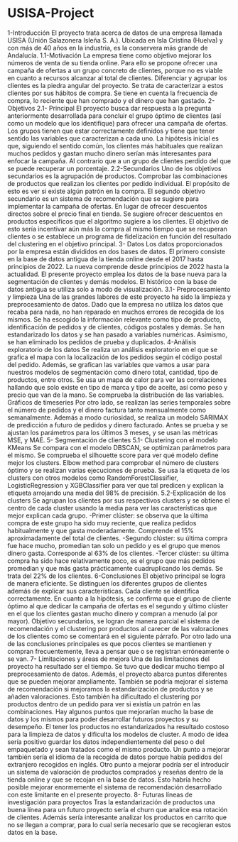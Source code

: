 # USISA-Project
1-Introducción
El proyecto trata acerca de datos de una empresa llamada USISA (Unión Salazonera Isleña
S. A.). Ubicada en Isla Cristina (Huelva) y con más de 40 años en la industria, es la
conservera más grande de Andalucía.
1.1-Motivación
La empresa tiene como objetivo mejorar los números de venta de su tienda online. Para ello
se propone ofrecer una campaña de ofertas a un grupo concreto de clientes, porque no es
viable en cuanto a recursos alcanzar al total de clientes.
Diferenciar y agrupar los clientes es la piedra angular del proyecto. Se trata de caracterizar
a estos clientes por sus hábitos de compra. Se tiene en cuenta la frecuencia de compra, lo
reciente que han comprado y el dinero que han gastado.
2-Objetivos
2.1- Principal
El proyecto busca dar respuesta a la pregunta anteriormente desarrollada para concluir el
grupo óptimo de clientes (así como un modelo que los identifique) para ofrecer una
campaña de ofertas. Los grupos tienen que estar correctamente definidos y tiene que tener
sentido las variables que caracterizan a cada uno.
La hipótesis inicial es que, siguiendo el sentido común, los clientes más habituales que
realizan muchos pedidos y gastan mucho dinero serían más interesantes para enfocar la
campaña. Al contrario que a un grupo de clientes perdido del que se puede recuperar un
porcentaje.
2.2-Secundarios
Uno de los objetivos secundarios es la agrupación de productos. Comprobar las
combinaciones de productos que realizan los clientes por pedido individual. El propósito de
esto es ver si existe algún patrón en la compra.
El segundo objetivo secundario es un sistema de recomendación que se sugiere para
implementar la campaña de ofertas. En lugar de ofrecer descuentos directos sobre el precio
final en tienda. Se sugiere ofrecer descuentos en productos específicos que el algoritmo
sugiere a los clientes. El objetivo de esto sería incentivar aún más la compra al mismo
tiempo que se recuperan clientes o se establece un programa de fidelización en función del
resultado del clustering en el objetivo principal.
3- Datos
Los datos proporcionados por la empresa están divididos en dos bases de datos. El primero
consiste en la base de datos antigua de la tienda online desde el 2017 hasta principios de
2022. La nueva comprende desde principios de 2022 hasta la actualidad.
El presente proyecto emplea los datos de la base nueva para la segmentación de clientes y
demás modelos. El histórico con la base de datos antigua se utiliza solo a modo de
visualización.
3.1- Preprocesamiento y limpieza
Una de las grandes labores de este proyecto ha sido la limpieza y preprocesamiento de
datos. Dado que la empresa no utiliza los datos que recaba para nada, no han reparado en
muchos errores de recogida de los mismos.
Se ha escogido la información relevante como tipo de producto, identificación de pedidos y
de clientes, códigos postales y demás. Se han estandarizado los datos y se han pasado a
variables numéricas. Asimismo, se han eliminado los pedidos de prueba y duplicados.
4-Análisis exploratorio de los datos
Se realiza un análisis exploratorio en el que se grafica el mapa con la localización de los
pedidos según el código postal del pedido. Además, se grafican las variables que vamos a
usar para nuestros modelos de segmentación como dinero total, cantidad, tipo de
productos, entre otros. Se usa un mapa de calor para ver las correlaciones hallando que
solo existe en tipo de marca y tipo de aceite, así como peso y precio que van de la mano.
Se comprueba la distribución de las variables.
Gráficos de timeseries
Por otro lado, se realizan las series temporales sobre el número de pedidos y el dinero
factura tanto mensualmente como semanalmente.
Además a modo curiosidad, se realiza un modelo SARIMAX de predicción a futuro de
pedidos y dinero facturado. Antes se prueba y se ajustan los parámetros para los últimos 3
meses, y se usan las métricas MSE, y MAE.
5- Segmentación de clientes
5.1- Clustering con el modelo KMeans
Se compara con el modelo DBSCAN, se optimizan parámetros para el mismo. Se
comprueba el silhouette score para ver qué modelo define mejor los clusters.
Elbow method para comprobar el número de clusters óptimo y se realizan varias
ejecuciones de prueba.
Se usa la etiqueta de los clusters con otros modelos como RandomForestClassifier,
LogisticRegression y XGBClassifier para ver que tal predicen y explican la etiqueta
arrojando una media del 98% de precisión.
5.2-Explicación de los clusters
Se agrupan los clientes por sus respectivos clusters y se obtiene el centro de cada cluster
usando la media para ver las características que mejor explican cada grupo.
-Primer clúster: se observa que la última compra de este grupo ha sido muy reciente, que
realiza pedidos habitualmente y que gasta moderadamente. Comprende el 15%
aproximadamente del total de clientes.
-Segundo clúster: su última compra fue hace mucho, promedian tan solo un pedido y es el
grupo que menos dinero gasta. Corresponde al 63% de los clientes.
-Tercer clúster: su última compra ha sido hace relativamente poco, es el grupo que más
pedidos promedian y que más gasta prácticamente cuadruplicando los demás. Se trata del
22% de los clientes.
6-Conclusiones
El objetivo principal se logra de manera eficiente. Se distinguen los diferentes grupos de
clientes además de explicar sus características. Cada cliente se identifica correctamente.
En cuanto a la hipótesis, se confirma que el grupo de cliente óptimo al que dedicar la
campaña de ofertas es el segundo y último clúster en el que los clientes gastan mucho
dinero y compran a menudo (al por mayor).
Objetivo secundarios, se logran de manera parcial el sistema de recomendación y el
clustering por productos al carecer de las valoraciones de los clientes como se comentará
en el siguiente párrafo.
Por otro lado una de las conclusiones principales es que pocos clientes se mantienen y
compran frecuentemente, lleva a pensar que o se registran erróneamente o se van.
7- Limitaciones y áreas de mejora
Una de las limitaciones del proyecto ha resultado ser el tiempo. Se tuvo que dedicar mucho
tiempo al preprocesamiento de datos. Además, el proyecto abarca puntos diferentes que se
pueden mejorar ampliamente. También se podría mejorar el sistema de recomendación si
mejoramos la estandarización de productos y se añaden valoraciones. Esto también ha
dificultado el clustering por productos dentro de un pedido para ver si existía un patrón en
las combinaciones.
Hay algunos puntos que mejorarían mucho la base de datos y los mismos para poder
desarrollar futuros proyectos y su desempeño. El tener los productos no estandarizados ha
resultado costoso para la limpieza de datos y dificulta los modelos de cluster. A modo de
idea sería positivo guardar los datos independientemente del peso o del empaquetado y
sean tratados como el mismo producto. Un punto a mejorar también sería el idioma de la
recogida de datos porque había pedidos del extranjero recogidos en inglés.
Otro punto a mejorar podría ser el introducir un sistema de valoración de productos
comprados y reseñas dentro de la tienda online y que se recojan en la base de datos. Esto
habría hecho posible mejorar enormemente el sistema de recomendación desarrollado con
este limitante en el presente proyecto.
8- Futuras líneas de investigación para proyectos
Tras la estandarización de productos una buena línea para un futuro proyecto sería el churn
que analice esa rotación de clientes. Además sería interesante analizar los productos en
carrito que no se llegan a comprar, para lo cual sería necesario que se recogieran estos
datos en la base.
